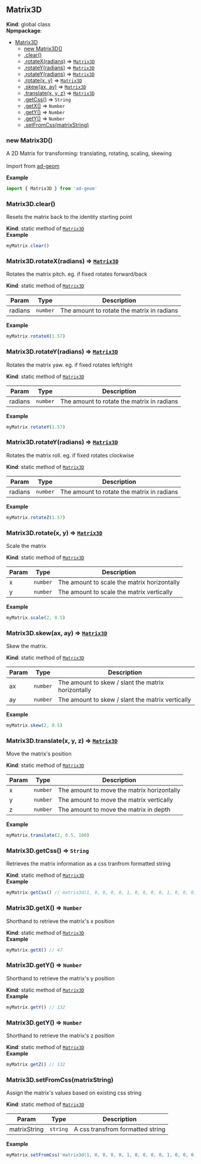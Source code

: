 <a name="Matrix3D"></a>

## Matrix3D
**Kind**: global class  
**Npmpackage**:   

* [Matrix3D](#Matrix3D)
    * [new Matrix3D()](#new_Matrix3D_new)
    * [.clear()](#Matrix3D.clear)
    * [.rotateX(radians)](#Matrix3D.rotateX) ⇒ [<code>Matrix3D</code>](#Matrix3D)
    * [.rotateY(radians)](#Matrix3D.rotateY) ⇒ [<code>Matrix3D</code>](#Matrix3D)
    * [.rotateY(radians)](#Matrix3D.rotateY) ⇒ [<code>Matrix3D</code>](#Matrix3D)
    * [.rotate(x, y)](#Matrix3D.rotate) ⇒ [<code>Matrix3D</code>](#Matrix3D)
    * [.skew(ax, ay)](#Matrix3D.skew) ⇒ [<code>Matrix3D</code>](#Matrix3D)
    * [.translate(x, y, z)](#Matrix3D.translate) ⇒ [<code>Matrix3D</code>](#Matrix3D)
    * [.getCss()](#Matrix3D.getCss) ⇒ <code>String</code>
    * [.getX()](#Matrix3D.getX) ⇒ <code>Number</code>
    * [.getY()](#Matrix3D.getY) ⇒ <code>Number</code>
    * [.getY()](#Matrix3D.getY) ⇒ <code>Number</code>
    * [.setFromCss(matrixString)](#Matrix3D.setFromCss)

<a name="new_Matrix3D_new"></a>

### new Matrix3D()
A 2D Matrix for transforming: translating, rotating, scaling, skewing 
		<br>	
		Import from <a href="https://github.com/ff0000-ad-tech/ad-geom">ad-geom</a>
		<br>

**Example**  
```js
import { Matrix3D } from 'ad-geom'
```
<a name="Matrix3D.clear"></a>

### Matrix3D.clear()
Resets the matrix back to the identity starting point

**Kind**: static method of [<code>Matrix3D</code>](#Matrix3D)  
**Example**  
```js
myMatrix.clear()
```
<a name="Matrix3D.rotateX"></a>

### Matrix3D.rotateX(radians) ⇒ [<code>Matrix3D</code>](#Matrix3D)
Rotates the matrix pitch. eg. if fixed rotates forward/back

**Kind**: static method of [<code>Matrix3D</code>](#Matrix3D)  

| Param | Type | Description |
| --- | --- | --- |
| radians | <code>number</code> | The amount to rotate the matrix in radians |

**Example**  
```js
myMatrix.rotateX(1.57)
```
<a name="Matrix3D.rotateY"></a>

### Matrix3D.rotateY(radians) ⇒ [<code>Matrix3D</code>](#Matrix3D)
Rotates the matrix yaw. eg. if fixed rotates left/right

**Kind**: static method of [<code>Matrix3D</code>](#Matrix3D)  

| Param | Type | Description |
| --- | --- | --- |
| radians | <code>number</code> | The amount to rotate the matrix in radians |

**Example**  
```js
myMatrix.rotateY(1.57)
```
<a name="Matrix3D.rotateY"></a>

### Matrix3D.rotateY(radians) ⇒ [<code>Matrix3D</code>](#Matrix3D)
Rotates the matrix roll. eg. if fixed rotates clockwise

**Kind**: static method of [<code>Matrix3D</code>](#Matrix3D)  

| Param | Type | Description |
| --- | --- | --- |
| radians | <code>number</code> | The amount to rotate the matrix in radians |

**Example**  
```js
myMatrix.rotateZ(1.57)
```
<a name="Matrix3D.rotate"></a>

### Matrix3D.rotate(x, y) ⇒ [<code>Matrix3D</code>](#Matrix3D)
Scale the matrix

**Kind**: static method of [<code>Matrix3D</code>](#Matrix3D)  

| Param | Type | Description |
| --- | --- | --- |
| x | <code>number</code> | The amount to scale the matrix horizontally |
| y | <code>number</code> | The amount to scale the matrix vertically |

**Example**  
```js
myMatrix.scale(2, 0.5)
```
<a name="Matrix3D.skew"></a>

### Matrix3D.skew(ax, ay) ⇒ [<code>Matrix3D</code>](#Matrix3D)
Skew the matrix.

**Kind**: static method of [<code>Matrix3D</code>](#Matrix3D)  

| Param | Type | Description |
| --- | --- | --- |
| ax | <code>number</code> | The amount to skew / slant the matrix horizontally |
| ay | <code>number</code> | The amount to skew / slant the matrix vertically |

**Example**  
```js
myMatrix.skew(2, 0.5)
```
<a name="Matrix3D.translate"></a>

### Matrix3D.translate(x, y, z) ⇒ [<code>Matrix3D</code>](#Matrix3D)
Move the matrix's position

**Kind**: static method of [<code>Matrix3D</code>](#Matrix3D)  

| Param | Type | Description |
| --- | --- | --- |
| x | <code>number</code> | The amount to move the matrix horizontally |
| y | <code>number</code> | The amount to move the matrix vertically |
| z | <code>number</code> | The amount to move the matrix in depth |

**Example**  
```js
myMatrix.translate(2, 0.5, 100)
```
<a name="Matrix3D.getCss"></a>

### Matrix3D.getCss() ⇒ <code>String</code>
Retrieves the matrix information as a css tranfrom formatted string

**Kind**: static method of [<code>Matrix3D</code>](#Matrix3D)  
**Example**  
```js
myMatrix.getCss() // matrix3d(1, 0, 0, 0, 0, 1, 0, 0, 0, 0, 1, 0, 0, 0, 0, 1)
```
<a name="Matrix3D.getX"></a>

### Matrix3D.getX() ⇒ <code>Number</code>
Shorthand to retrieve the matrix's x position

**Kind**: static method of [<code>Matrix3D</code>](#Matrix3D)  
**Example**  
```js
myMatrix.getX() // 47
```
<a name="Matrix3D.getY"></a>

### Matrix3D.getY() ⇒ <code>Number</code>
Shorthand to retrieve the matrix's y position

**Kind**: static method of [<code>Matrix3D</code>](#Matrix3D)  
**Example**  
```js
myMatrix.getY() // 132
```
<a name="Matrix3D.getY"></a>

### Matrix3D.getY() ⇒ <code>Number</code>
Shorthand to retrieve the matrix's z position

**Kind**: static method of [<code>Matrix3D</code>](#Matrix3D)  
**Example**  
```js
myMatrix.getZ() // 132
```
<a name="Matrix3D.setFromCss"></a>

### Matrix3D.setFromCss(matrixString)
Assign the matrix's values based on existing css string

**Kind**: static method of [<code>Matrix3D</code>](#Matrix3D)  

| Param | Type | Description |
| --- | --- | --- |
| matrixString | <code>string</code> | A css transfrom formatted string |

**Example**  
```js
myMatrix.setFromCss('matrix3d(1, 0, 0, 0, 0, 1, 0, 0, 0, 0, 1, 0, 0, 0, 0, 1)')
```
